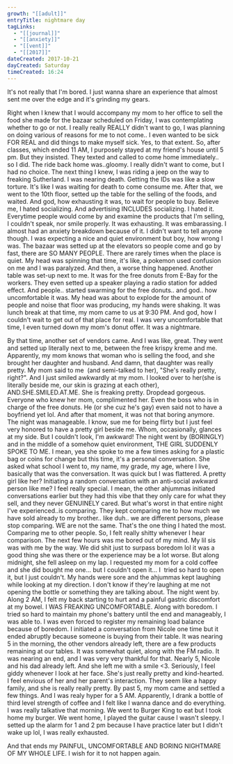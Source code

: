 ```yaml
---
growth: "[[adult]]"
entryTitle: nightmare day
tagLinks:
  - "[[journal]]"
  - "[[anxiety]]"
  - "[[vent]]"
  - "[[2017]]"
dateCreated: 2017-10-21
dayCreated: Saturday
timeCreated: 16:24
---
```

It's not really that I'm bored. I just wanna share an experience that almost sent me over the edge and it's grinding my gears.

Right when I knew that I would accompany my mom to her office to sell the food she made for the bazaar scheduled on Friday, I was contemplating whether to go or not. I really really REALLY didn't want to go, I was planning on doing various of reasons for me to not come.. I even wanted to be sick FOR REAL and did things to make myself sick. Yes, to that extent. So, after classes, which ended 11 AM, I purposely stayed at my friend's house until 5 pm. But they insisted. They texted and called to come home immediately.. so I did. The ride back home was..gloomy. I really didn't want to come, but I had no choice. The next thing I knew, I was riding a jeep on the way to freaking Sutherland. I was nearing death. Getting the IDs was like a slow torture. It's like I was waiting for death to come consume me. After that, we went to the 10th floor, setted up the table for the selling of the foods, and waited. And god, how exhausting it was, to wait for people to buy. Believe me, I hated socializing. And advertising INCLUDES socializing. I hated it. Everytime people would come by and examine the products that I'm selling, I couldn't speak, nor smile properly. It was exhausting. It was embarassing. I almost had an anxiety breakdown because of it. I didn't want to tell anyone though. I was expecting a nice and quiet environment but boy, how wrong I was. The bazaar was setted up at the elevators so people come and go by fast, there are SO MANY PEOPLE. There are rarely times when the place is quiet. My head was spinning that time, it's like, a pokemon used confusion on me and I was paralyzed. And then, a worse thing happened. Another table was set-up next to me. It was for the free donuts from E-Bay for the workers. They even setted up a speaker playing a radio station for added effect. And people.. started swarming for the free donuts.. and god.. how uncomfortable it was. My head was about to explode for the amount of people and noise that floor was producing, my hands were shaking. It was lunch break at that time, my mom came to us at 9:30 PM. And god, how I couldn't wait to get out of that place for real. I was very uncomfortable that time, I even turned down my mom's donut offer. It was a nightmare.

By that time, another set of vendors came. And I was like, great. They went and setted up literally next to me, between the free krispy kreme and me. Apparently, my mom knows that woman who is selling the food, and she brought her daughter and husband. And damn, that daughter was really pretty. My mom said to me  (and semi-talked to her), "She's really pretty, right?". And I just smiled awkwardly at my mom. I looked over to her(she is literally beside me, our skin is grazing at each other), AND.SHE.SMILED.AT.ME. She is freaking pretty. Dropdead gorgeous. Everyone who knew her mom, complimented her. Even the boss who is in charge of the free donuts. He (or she cuz he's gay) even said not to have a boyfriend yet lol. And after that moment, it was not that boring anymore. The night was manageable. I know, sue me for being flirty but I just feel very honored to have a pretty girl beside me. Whom, occasionally, glances at my side. But I couldn't look, I'm awkward! The night went by (BORINGLY) and in the middle of a somehow quiet environment, THE GIRL SUDDENLY SPOKE TO ME. I mean, yea she spoke to me a few times asking for a plastic bag or coins for change but this time, it's a personal conversation. She asked what school I went to, my name, my grade, my age, where I live, basically that was the conversation. It was quick but I was flattered. A pretty girl like her? Initiating a random conversation with an anti-social awkward person like me? I feel really special. I mean, the other ahjummas initiated conversations earlier but they had this vibe that they only care for what they sell, and they never GENUINELY cared. But what's worst in that entire night I've experienced..is comparing. They kept comparing me to how much we have sold already to my brother.. like duh.. we are different persons, please stop comparing. WE are not the same. That's the one thing I hated the most. Comparing me to other people. So, I felt really shitty whenever I hear comparison. The next few hours was me bored out of my mind. My lil sis was with me by the way. We did shit just to surpass boredom lol it was a good thing she was there or the experience may be a lot worse. But along midnight, she fell asleep on my lap. I requested my mom for a cold coffee and she did bought me one... but I couldn't open it... I  tried so hard to open it, but I just couldn't. My hands were sore and the ahjummas kept laughing while looking at my direction. I don't know if they're laughing at me not opening the bottle or something they are talking about. The night went by. Along 2 AM, I felt my back starting to hurt and a painful gastric discomfort at my bowel. I WAS FREAKING UNCOMFORTABLE. Along with boredom. I tried so hard to maintain my phone's battery until the end and manageably, I was able to. I was even forced to register my remaining load balance because of boredom. I initiated a conversation from Nicole one time but it ended abruptly because someone is buying from their table. It was nearing 5 in the morning, the other vendors already left, there are a few products remaining at our tables. It was somewhat quiet, along with the FM radio. It was nearing an end, and I was very very thankful for that. Nearly 5, Nicole and his dad already left. And she left me with a smile <3. Seriously, I feel giddy whenever I look at her face. She's just really pretty and kind-hearted. I feel envious of her and her parent's interaction. They seem like a happy family, and she is really really pretty. By past 5, my mom came and settled a few things. And I was realy hyper for a 5 AM. Apparently, I drank a bottle of third level strength of coffee and I felt like I wanna dance and do everything. I was really talkative that morning. We went to Burger King to eat but I took home my burger. We went home, I played the guitar cause I wasn't sleepy. I setted up the alarm for 1 and 2 pm because I have practice later but I didn't wake up lol, I was really exhausted.

And that ends my PAINFUL, UNCOMFORTABLE AND BORING NIGHTMARE OF MY WHOLE LIFE. I wish for it to not happen again.
